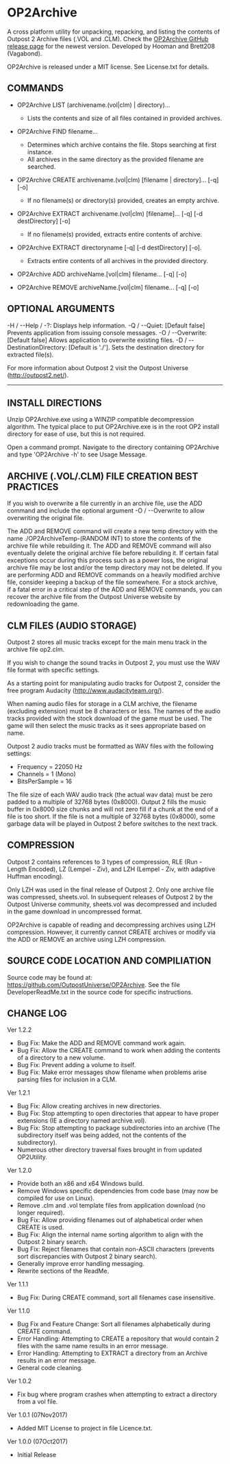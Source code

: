 # OP2Archive

A cross platform utility for unpacking, repacking, and listing the contents of Outpost 2 Archive files (.VOL and .CLM). Check the [OP2Archive GitHub release page](https://github.com/OutpostUniverse/OP2Archive/releases) for the newest version. Developed by Hooman and Brett208 (Vagabond).

OP2Archive is released under a MIT license. See License.txt for details.

## COMMANDS
  * OP2Archive LIST (archivename.(vol|clm) | directory)...
    * Lists the contents and size of all files contained in provided archives.

  * OP2Archive FIND filename...
    * Determines which archive contains the file. Stops searching at first instance.
    * All archives in the same directory as the provided filename are searched.

  * OP2Archive CREATE archivename.(vol|clm) [filename | directory]... [-q] [-o]
    * If no filename(s) or directory(s) provided, creates an empty archive.

  * OP2Archive EXTRACT archivename.(vol|clm) [filename]... [-q] [-d destDirectory] [-o]
    * If no filename(s) provided, extracts entire contents of archive.

  * OP2Archive EXTRACT directoryname [-q] [-d destDirectory] [-o].
    * Extracts entire contents of all archives in the provided directory.

  * OP2Archive ADD archiveName.[vol|clm] filename... [-q] [-o]

  * OP2Archive REMOVE archiveName.[vol|clm] filename... [-q] [-o]

## OPTIONAL ARGUMENTS
  -H / --Help / -?: Displays help information.
  -Q / --Quiet: [Default false] Prevents application from issuing console messages.
  -O / --Overwrite: [Default false] Allows application to overwrite existing files.
  -D / --DestinationDirectory: [Default is './']. Sets the destination directory for extracted file(s).

For more information about Outpost 2 visit the Outpost Universe (http://outpost2.net/).


----


## INSTALL DIRECTIONS

Unzip OP2Archive.exe using a WINZIP compatible decompression algorithm. The typical place to put OP2Archive.exe is in the root OP2 install directory for ease of use, but this is not required.

Open a command prompt. Navigate to the directory containing OP2Archive and type 'OP2Archive -h' to see Usage Message.


## ARCHIVE (.VOL/.CLM) FILE CREATION BEST PRACTICES

If you wish to overwrite a file currently in an archive file, use the ADD command and include the optional argument -O / --Overwrite to allow overwriting the original file.

The ADD and REMOVE command will create a new temp directory with the name ./OP2ArchiveTemp-(RANDOM INT) to store the contents of the archive file while rebuilding it. The ADD and REMOVE command will also eventually delete the original archive file before rebuilding it. If certain fatal exceptions occur during this process such as a power loss, the original archive file may be lost and/or the temp directory may not be deleted. If you are performing ADD and REMOVE commands on a heavily modified archive file, consider keeping a backup of the file somewhere. For a stock archive, if a fatal error in a critical step of the ADD and REMOVE commands, you can recover the archive file from the Outpost Universe website by redownloading the game.


## CLM FILES (AUDIO STORAGE)

Outpost 2 stores all music tracks except for the main menu track in the archive file op2.clm.

If you wish to change the sound tracks in Outpost 2, you must use the WAV file format with specific settings.

As a starting point for manipulating audio tracks for Outpost 2, consider the free program Audacity (http://www.audacityteam.org/). 

When naming audio files for storage in a CLM archive, the filename (excluding extension) must be 8 characters or less. The names of the audio tracks provided with the stock download of the game must be used. The game will then select the music tracks as it sees appropriate based on name.

Outpost 2 audio tracks must be formatted as WAV files with the following settings: 
 * Frequency = 22050 Hz
 * Channels = 1 (Mono)
 * BitsPerSample = 16

The file size of each WAV audio track (the actual wav data) must be zero padded to a multiple of 32768 bytes (0x8000). Output 2 fills the music buffer in 0x8000 size chunks and will not zero fill if a chunk at the end of a file is too short. If the file is not a multiple of 32768 bytes (0x8000), some garbage data will be played in Outpost 2 before switches to the next track.


## COMPRESSION

Outpost 2 contains references to 3 types of compression, RLE (Run - Length Encoded), LZ (Lempel - Ziv), and LZH (Lempel - Ziv, with adaptive Huffman encoding). 

Only LZH was used in the final release of Outpost 2. Only one archive file was compressed, sheets.vol. In subsequent releases of Outpost 2 by the Outpost Universe community, sheets.vol was decompressed and included in the game download in uncompressed format.

OP2Archive is capable of reading and decompressing archives using LZH compression. However, it currently cannot CREATE archives or modify via the ADD or REMOVE an archive using LZH compression.


## SOURCE CODE LOCATION AND COMPILIATION

Source code may be found at: https://github.com/OutpostUniverse/OP2Archive. See the file DeveloperReadMe.txt in the source code for specific instructions.


## CHANGE LOG

Ver 1.2.2
 * Bug Fix: Make the ADD and REMOVE command work again.
 * Bug Fix: Allow the CREATE command to work when adding the contents of a directory to a new volume.
 * Bug Fix: Prevent adding a volume to itself.
 * Bug Fix: Make error messages show filename when problems arise parsing files for inclusion in a CLM.

Ver 1.2.1
 * Bug Fix: Allow creating archives in new directories.
 * Bug Fix: Stop attempting to open directories that appear to have proper extensions (IE a directory named archive.vol).
 * Bug Fix: Stop attempting to package subdirectories into an archive (The subdirectory itself was being added, not the contents of the subdirectory).
 * Numerous other directory traversal fixes brought in from updated OP2Utility.

Ver 1.2.0
 * Provide both an x86 and x64 Windows build.
 * Remove Windows specific dependencies from code base (may now be compiled for use on Linux).
 * Remove .clm and .vol template files from application download (no longer required).
 * Bug Fix: Allow providing filenames out of alphabetical order when CREATE is used.
 * Bug Fix: Align the internal name sorting algorithm to align with the Outpost 2 binary search.
 * Bug Fix: Reject filenames that contain non-ASCII characters (prevents sort discrepancies with Outpost 2 binary search).
 * Generally improve error handling messaging.
 * Rewrite sections of the ReadMe.

Ver 1.1.1
 * Bug Fix: During CREATE command, sort all filenames case insensitive.

Ver 1.1.0
 * Bug Fix and Feature Change: Sort all filenames alphabetically during CREATE command.
 * Error Handling: Attempting to CREATE a repository that would contain 2 files with the same name results in an error message.
 * Error Handling: Attempting to EXTRACT a directory from an Archive results in an error message.
 * General code cleaning.

Ver 1.0.2
 * Fix bug where program crashes when attempting to extract a directory from a vol file.

Ver 1.0.1 (07Nov2017)
 * Added MIT License to project in file Licence.txt.

Ver 1.0.0 (07Oct2017)
 * Initial Release
